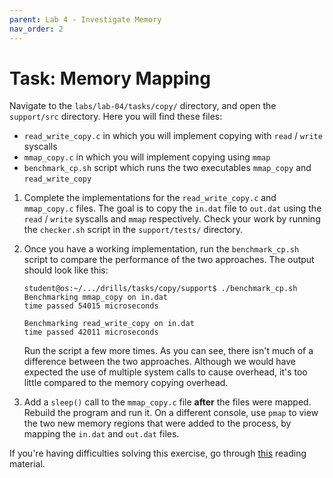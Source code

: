 ```yaml
---
parent: Lab 4 - Investigate Memory
nav_order: 2
---
```


# Task: Memory Mapping

Navigate to the `labs/lab-04/tasks/copy/` directory, and open the `support/src` directory.
Here you will find these files:

* `read_write_copy.c` in which you will implement copying with `read` / `write` syscalls
* `mmap_copy.c` in which you will implement copying using `mmap`
* `benchmark_cp.sh` script which runs the two executables `mmap_copy` and `read_write_copy`

1. Complete the implementations for the `read_write_copy.c` and `mmap_copy.c` files.
   The goal is to copy the `in.dat` file to `out.dat` using the `read` / `write` syscalls and `mmap` respectively.
   Check your work by running the `checker.sh` script in the `support/tests/` directory.

1. Once you have a working implementation, run the `benchmark_cp.sh` script to compare the performance of the two approaches.
   The output should look like this:

   ```console
   student@os:~/.../drills/tasks/copy/support$ ./benchmark_cp.sh
   Benchmarking mmap_copy on in.dat
   time passed 54015 microseconds

   Benchmarking read_write_copy on in.dat
   time passed 42011 microseconds
   ```

   Run the script a few more times.
   As you can see, there isn't much of a difference between the two approaches.
   Although we would have expected the use of multiple system calls to cause overhead, it's too little compared to the memory copying overhead.

1. Add a `sleep()` call to the `mmap_copy.c` file **after** the files were mapped.
   Rebuild the program and run it.
   On a different console, use `pmap` to view the two new memory regions that were added to the process, by mapping the `in.dat` and `out.dat` files.

If you're having difficulties solving this exercise, go through [this](../../../lab-03/reading/process-memory.md) reading material.
